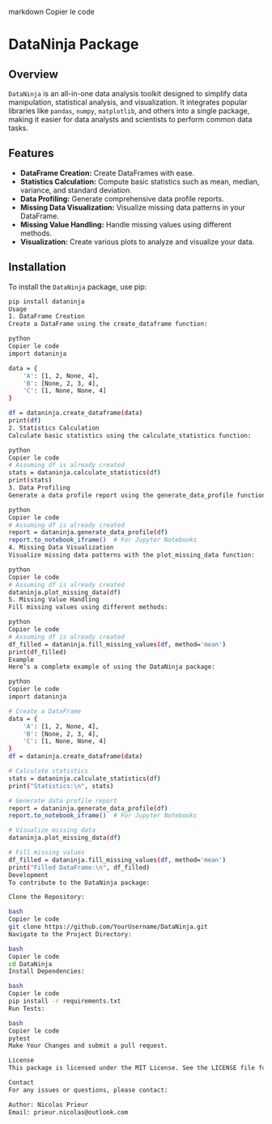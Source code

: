 markdown
Copier le code
# DataNinja Package

## Overview
`DataNinja` is an all-in-one data analysis toolkit designed to simplify data manipulation, statistical analysis, and visualization. It integrates popular libraries like `pandas`, `numpy`, `matplotlib`, and others into a single package, making it easier for data analysts and scientists to perform common data tasks.

## Features
- **DataFrame Creation:** Create DataFrames with ease.
- **Statistics Calculation:** Compute basic statistics such as mean, median, variance, and standard deviation.
- **Data Profiling:** Generate comprehensive data profile reports.
- **Missing Data Visualization:** Visualize missing data patterns in your DataFrame.
- **Missing Value Handling:** Handle missing values using different methods.
- **Visualization:** Create various plots to analyze and visualize your data.

## Installation
To install the `DataNinja` package, use pip:

```bash
pip install dataninja
Usage
1. DataFrame Creation
Create a DataFrame using the create_dataframe function:

python
Copier le code
import dataninja

data = {
    'A': [1, 2, None, 4],
    'B': [None, 2, 3, 4],
    'C': [1, None, None, 4]
}

df = dataninja.create_dataframe(data)
print(df)
2. Statistics Calculation
Calculate basic statistics using the calculate_statistics function:

python
Copier le code
# Assuming df is already created
stats = dataninja.calculate_statistics(df)
print(stats)
3. Data Profiling
Generate a data profile report using the generate_data_profile function. This can be rendered in Jupyter Notebooks:

python
Copier le code
# Assuming df is already created
report = dataninja.generate_data_profile(df)
report.to_notebook_iframe()  # For Jupyter Notebooks
4. Missing Data Visualization
Visualize missing data patterns with the plot_missing_data function:

python
Copier le code
# Assuming df is already created
dataninja.plot_missing_data(df)
5. Missing Value Handling
Fill missing values using different methods:

python
Copier le code
# Assuming df is already created
df_filled = dataninja.fill_missing_values(df, method='mean')
print(df_filled)
Example
Here’s a complete example of using the DataNinja package:

python
Copier le code
import dataninja

# Create a DataFrame
data = {
    'A': [1, 2, None, 4],
    'B': [None, 2, 3, 4],
    'C': [1, None, None, 4]
}
df = dataninja.create_dataframe(data)

# Calculate statistics
stats = dataninja.calculate_statistics(df)
print("Statistics:\n", stats)

# Generate data profile report
report = dataninja.generate_data_profile(df)
report.to_notebook_iframe()  # For Jupyter Notebooks

# Visualize missing data
dataninja.plot_missing_data(df)

# Fill missing values
df_filled = dataninja.fill_missing_values(df, method='mean')
print("Filled DataFrame:\n", df_filled)
Development
To contribute to the DataNinja package:

Clone the Repository:

bash
Copier le code
git clone https://github.com/YourUsername/DataNinja.git
Navigate to the Project Directory:

bash
Copier le code
cd DataNinja
Install Dependencies:

bash
Copier le code
pip install -r requirements.txt
Run Tests:

bash
Copier le code
pytest
Make Your Changes and submit a pull request.

License
This package is licensed under the MIT License. See the LICENSE file for details.

Contact
For any issues or questions, please contact:

Author: Nicolas Prieur
Email: prieur.nicolas@outlook.com